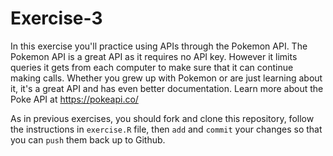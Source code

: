 # Exercise-3
In this exercise you'll practice using APIs through the Pokemon API. The Pokemon API is a great API as it requires no API key. However it limits queries it gets from each computer to make sure that it can continue making calls. Whether you grew up with Pokemon or are just learning about it, it's a great API and has even better documentation. Learn more about the Poke API at <https://pokeapi.co/>

As in previous exercises, you should fork and clone this repository, follow the instructions in `exercise.R` file, then `add` and `commit` your changes so that you can `push` them back up to Github.
